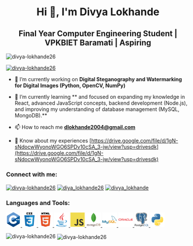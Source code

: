 <h1 align="center">Hi 👋, I'm Divya Lokhande</h1>
<h2 align="center">Final Year Computer Engineering Student | VPKBIET Baramati | Aspiring </h2>

<p align="left"> <img src="https://komarev.com/ghpvc/?username=divya-lokhande26&label=Profile%20views&color=0e75b6&style=flat" alt="divya-lokhande26" /> </p>

<p align="left"> <a href="https://github.com/ryo-ma/github-profile-trophy"><img src="https://github-profile-trophy.vercel.app/?username=divya-lokhande26" alt="divya-lokhande26" /></a> </p>

- 🔭 I’m currently working on **Digital Steganography and Watermarking for Digital Images (Python, OpenCV, NumPy)**

- 🌱 I’m currently learning ** and focused on expanding my knowledge in React, advanced JavaScript concepts, backend development (Node.js), and improving my understanding of database management (MySQL, MongoDB).**

- 📫 How to reach me **dlokhande2004@gmail.com**

- 📄 Know about my experiences [https://drive.google.com/file/d/1gN-sNdocwWyonoWGO6SPDv10cSA_3-jw/view?usp=drivesdk](https://drive.google.com/file/d/1gN-sNdocwWyonoWGO6SPDv10cSA_3-jw/view?usp=drivesdk)

<h3 align="left">Connect with me:</h3>
<p align="left">
<a href="https://linkedin.com/in/divya-lokhande26" target="blank"><img align="center" src="https://raw.githubusercontent.com/rahuldkjain/github-profile-readme-generator/master/src/images/icons/Social/linked-in-alt.svg" alt="divya-lokhande26" height="30" width="40" /></a>
<a href="https://instagram.com/diya_lokhande26" target="blank"><img align="center" src="https://raw.githubusercontent.com/rahuldkjain/github-profile-readme-generator/master/src/images/icons/Social/instagram.svg" alt="diya_lokhande26" height="30" width="40" /></a>
<a href="https://www.leetcode.com/divya_lokhande" target="blank"><img align="center" src="https://raw.githubusercontent.com/rahuldkjain/github-profile-readme-generator/master/src/images/icons/Social/leet-code.svg" alt="divya_lokhande" height="30" width="40" /></a>
</p>

<h3 align="left">Languages and Tools:</h3>
<p align="left"> <a href="https://www.w3schools.com/cpp/" target="_blank" rel="noreferrer"> <img src="https://raw.githubusercontent.com/devicons/devicon/master/icons/cplusplus/cplusplus-original.svg" alt="cplusplus" width="40" height="40"/> </a> <a href="https://www.w3schools.com/css/" target="_blank" rel="noreferrer"> <img src="https://raw.githubusercontent.com/devicons/devicon/master/icons/css3/css3-original-wordmark.svg" alt="css3" width="40" height="40"/> </a> <a href="https://www.w3.org/html/" target="_blank" rel="noreferrer"> <img src="https://raw.githubusercontent.com/devicons/devicon/master/icons/html5/html5-original-wordmark.svg" alt="html5" width="40" height="40"/> </a> <a href="https://www.java.com" target="_blank" rel="noreferrer"> <img src="https://raw.githubusercontent.com/devicons/devicon/master/icons/java/java-original.svg" alt="java" width="40" height="40"/> </a> <a href="https://developer.mozilla.org/en-US/docs/Web/JavaScript" target="_blank" rel="noreferrer"> <img src="https://raw.githubusercontent.com/devicons/devicon/master/icons/javascript/javascript-original.svg" alt="javascript" width="40" height="40"/> </a> <a href="https://www.mongodb.com/" target="_blank" rel="noreferrer"> <img src="https://raw.githubusercontent.com/devicons/devicon/master/icons/mongodb/mongodb-original-wordmark.svg" alt="mongodb" width="40" height="40"/> </a> <a href="https://www.mysql.com/" target="_blank" rel="noreferrer"> <img src="https://raw.githubusercontent.com/devicons/devicon/master/icons/mysql/mysql-original-wordmark.svg" alt="mysql" width="40" height="40"/> </a> <a href="https://www.oracle.com/" target="_blank" rel="noreferrer"> <img src="https://raw.githubusercontent.com/devicons/devicon/master/icons/oracle/oracle-original.svg" alt="oracle" width="40" height="40"/> </a> <a href="https://www.postgresql.org" target="_blank" rel="noreferrer"> <img src="https://raw.githubusercontent.com/devicons/devicon/master/icons/postgresql/postgresql-original-wordmark.svg" alt="postgresql" width="40" height="40"/> </a> <a href="https://www.python.org" target="_blank" rel="noreferrer"> <img src="https://raw.githubusercontent.com/devicons/devicon/master/icons/python/python-original.svg" alt="python" width="40" height="40"/> </a> </p>

<p><img align="left" src="https://github-readme-stats.vercel.app/api/top-langs?username=divya-lokhande26&show_icons=true&locale=en&layout=compact" alt="divya-lokhande26" /></p>

<p>&nbsp;<img align="center" src="https://github-readme-stats.vercel.app/api?username=divya-lokhande26&show_icons=true&locale=en" alt="divya-lokhande26" /></p>
